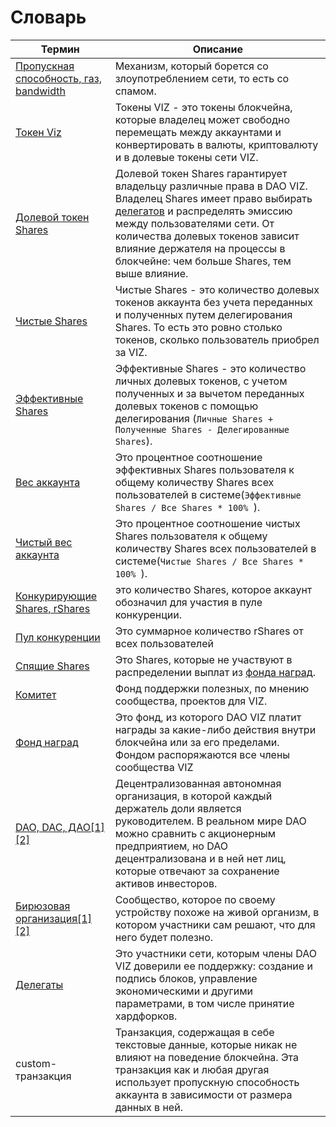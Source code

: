 # Словарь

| Термин                                                       | Описание                                                     |
| ------------------------------------------------------------ | ------------------------------------------------------------ |
| [Пропускная способность, газ, bandwidth](./bandwidth)        | Механизм, который борется со злоупотреблением сети, то есть со спамом. |
| [Токен Viz](./economy.html#viz)                              | Токены VIZ - это токены блокчейна, которые владелец может свободно перемещать между аккаунтами и конвертировать в валюты, криптовалюту и в долевые токены сети VIZ. |
| [Долевой токен Shares](./economy.html#shares)                | Долевой токен Shares гарантирует владельцу различные права в DAO VIZ. Владелец Shares имеет право выбирать [делегатов](./witnesses.html) и распределять эмиссию между пользователями сети. От количества долевых токенов зависит влияние держателя на процессы в блокчейне: чем больше Shares, тем выше влияние. |
| [Чистые Shares](./economy.html#clear_shares)                 | Чистые Shares - это количество долевых токенов аккаунта без учета переданных и полученных путем делегирования Shares. То есть это ровно столько токенов, сколько пользователь приобрел за VIZ. |
| [Эффективные Shares](./economy.html#effective_shares)        | Эффективные Shares - это количество личных долевых токенов, с учетом полученных и за вычетом переданных долевых токенов с помощью делегирования (``Личные Shares + Полученные Shares - Делегированные Shares``). |
| [Вес аккаунта](./economy.html#account_weigh)                 | Это процентное соотношение эффективных Shares пользователя к общему количеству Shares всех пользователей в системе(``Эффективные Shares / Все Shares * 100% ``). |
| [Чистый вес аккаунта](./economy#clear_account_weigh)         | Это процентное соотношение чистых Shares пользователя к общему количеству Shares всех пользователей в системе(``Чистые Shares / Все Shares * 100% ``). |
| [Конкурирующие Shares, rShares](./economy.html#rshares)      | это количество Shares, которое аккаунт обозначил для участия в пуле конкуренции. |
| [Пул конкуренции](./economy.html#award_rshares_fund)         | Это суммарное количество rShares от всех пользователей       |
| [Спящие Shares](./economy.html#sleeping_shares)              | Это  Shares, которые не участвуют в распределении выплат из [фонда наград](./economy.html#emission_ration). |
| [Комитет](./economy.html#committee)                          | Фонд поддержки полезных, по мнению сообщества, проектов для VIZ. |
| [Фонд наград](./economy.html#emission)                       | Это фонд, из которого DAO VIZ платит награды за какие-либо действия внутри блокчейна или за его пределами. Фондом распоряжаются все члены сообщества VIZ |
| [DAO, DAC, ДАО](./economy.html)[[1]](https://en.wikipedia.org/wiki/Decentralized_autonomous_organization)[[2]](https://ru.bitcoinwiki.org/wiki/DAO) | Децентрализованная автономная организация, в которой каждый держатель доли является руководителем. В реальном мире DAO можно сравнить с акционерным предприятием, но DAO децентрализована и в ней нет лиц, которые отвечают за сохранение активов инвесторов. |
| [Бирюзовая организация](./economy.html)[[1]](http://reinventingorganizationswiki.com/Main_Page)[[2]]((http://ru.wiki-protopia.org/w/%D0%91%D0%B8%D1%80%D1%8E%D0%B7%D0%BE%D0%B2%D0%B0%D1%8F_%D0%BE%D1%80%D0%B3%D0%B0%D0%BD%D0%B8%D0%B7%D0%B0%D1%86%D0%B8%D1%8F)) | Сообщество, которое по своему устройству похоже на живой организм, в котором участники сам решают, что для него будет полезно. |
| [Делегаты](./witnesses.html)                                 | Это участники сети, которым члены DAO VIZ доверили ее поддержку: создание и подпись блоков, управление экономическими и другими параметрами, в том числе принятие хардфорков. |
| custom-транзакция                                            | Транзакция, содержащая в себе текстовые данные, которые никак не влияют на поведение блокчейна. Эта транзакция как и любая другая использует пропускную способность аккаунта в зависимости от размера данных в ней. |
